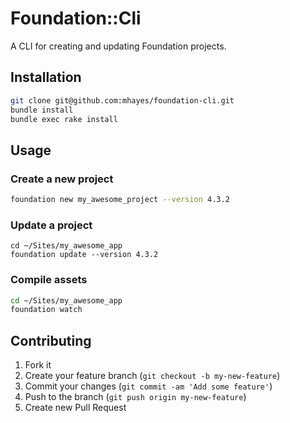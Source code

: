# Foundation::Cli

A CLI for creating and updating Foundation projects.

## Installation

```bash
git clone git@github.com:mhayes/foundation-cli.git
bundle install
bundle exec rake install
```

## Usage

### Create a new project

```bash
foundation new my_awesome_project --version 4.3.2
```

### Update a project
```
cd ~/Sites/my_awesome_app
foundation update --version 4.3.2
```

### Compile assets

```bash
cd ~/Sites/my_awesome_app
foundation watch
```

## Contributing

1. Fork it
2. Create your feature branch (`git checkout -b my-new-feature`)
3. Commit your changes (`git commit -am 'Add some feature'`)
4. Push to the branch (`git push origin my-new-feature`)
5. Create new Pull Request
